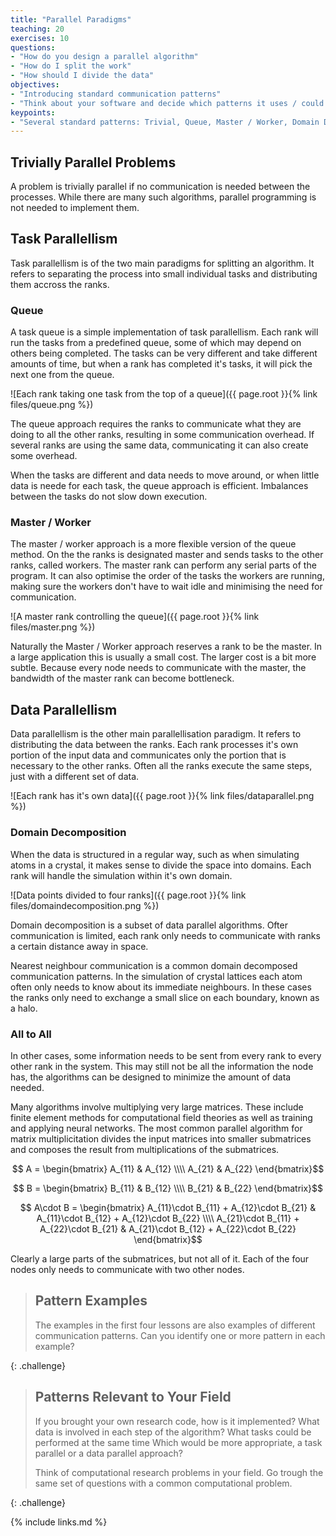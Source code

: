 ```yaml
---
title: "Parallel Paradigms"
teaching: 20
exercises: 10
questions:
- "How do you design a parallel algorithm"
- "How do I split the work"
- "How should I divide the data"
objectives:
- "Introducing standard communication patterns"
- "Think about your software and decide which patterns it uses / could use"
keypoints:
- "Several standard patterns: Trivial, Queue, Master / Worker, Domain Decomposition, All-to-All"
---
```


<script type="text/javascript" src="http://cdn.mathjax.org/mathjax/latest/MathJax.js?config=TeX-AMS-MML_HTMLorMML"></script>

## Trivially Parallel Problems

A problem is trivially parallel if no communication is needed between the processes.
While there are many such algorithms, parallel programming is not needed to implement them.

## Task Parallellism

Task parallellism is of the two main paradigms for splitting an algorithm.
It refers to separating the process into small individual tasks and distributing
them accross the ranks.

### Queue

A task queue is a simple implementation of task parallellism.
Each rank will run the tasks from a predefined queue, some of which
may depend on others being completed.
The tasks can be very different and take different amounts of time,
but when a rank has completed it's tasks, it will pick the next one
from the queue.

![Each rank taking one task from the top of a queue]({{ page.root }}{% link files/queue.png %})

The queue approach requires the ranks to communicate what they are doing to
all the other ranks, resulting in some communication overhead.
If several ranks are using the same data, communicating it can also create
some overhead.

When the tasks are different and data needs to move around, or when little data
is neede for each task, the queue approach is efficient. Imbalances between the
tasks do not slow down execution.

### Master / Worker

The master / worker approach is a more flexible version of the queue method.
On the the ranks is designated master and sends tasks to the other ranks,
called workers.
The master rank can perform any serial parts of the program.
It can also optimise the order of the tasks the workers are running, making sure
the workers don't have to wait idle and minimising the need for communication.

![A master rank controlling the queue]({{ page.root }}{% link files/master.png %})

Naturally the Master / Worker approach reserves a rank to be the master.
In a large application this is usually a small cost.
The larger cost is a bit more subtle. Because every node needs to communicate with
the master, the bandwidth of the master rank can become bottleneck.


## Data Parallellism

Data parallellism is the other main parallellisation paradigm. It refers to distributing
the data between the ranks. Each rank processes it's own portion of the input data and
communicates only the portion that is necessary to the other ranks.
Often all the ranks execute the same steps, just with a different set of data.

![Each rank has it's own data]({{ page.root }}{% link files/dataparallel.png %})

### Domain Decomposition

When the data is structured in a regular way, such as when
simulating atoms in a crystal, it makes sense to divide the space
into domains. Each rank will handle the simulation within it's
own domain.

![Data points divided to four ranks]({{ page.root }}{% link files/domaindecomposition.png %})


Domain decomposition is a subset of data parallel algorithms.
Ofter communication is limited, each rank only needs to communicate with ranks a certain distance away in space.

Nearest neighbour communication is a common domain decomposed communication patterns.
In the simulation of crystal lattices each atom often only needs to
know about its immediate neighbours.
In these cases the ranks only need to exchange a small slice on each
boundary, known as a halo.


### All to All

In other cases, some information needs to be sent from every rank to every other rank
in the system.
This may still not be all the information the node has,
the algorithms can be designed to minimize the amount of data needed.

Many algorithms involve multiplying very large matrices.
These include finite element methods for computational field theories as well as
training and applying neural networks.
The most common parallel algorithm for matrix multiplicitation divides
the input matrices into smaller submatrices and composes the result from
multiplications of the submatrices.

$$ A = \begin{bmatrix} A_{11} & A_{12} \\\\ A_{21} & A_{22} \end{bmatrix}$$

$$ B = \begin{bmatrix} B_{11} & B_{12} \\\\ B_{21} & B_{22} \end{bmatrix}$$

$$ A\cdot B = \begin{bmatrix} A_{11}\cdot B_{11} + A_{12}\cdot B_{21} & A_{11}\cdot B_{12} + A_{12}\cdot B_{22} \\\\  A_{21}\cdot B_{11} + A_{22}\cdot B_{21} & A_{21}\cdot B_{12} + A_{22}\cdot B_{22} \end{bmatrix}$$

Clearly a large parts of the submatrices, but not all of it.
Each of the four nodes only needs to communicate with two other nodes.


> ## Pattern Examples
>
> The examples in the first four lessons are also examples of different communication
> patterns. Can you identify one or more pattern in each example?
>
{: .challenge}


> ## Patterns Relevant to Your Field
>
> If you brought your own research code, how is it implemented?
> What data is involved in each step of the algorithm?
> What tasks could be performed at the same time
> Which would be more appropriate, a task parallel or a data parallel approach?
> 
>
> Think of computational research problems in your field.
> Go trough the same set of questions with a common
> computational problem.
>
{: .challenge}


{% include links.md %}

